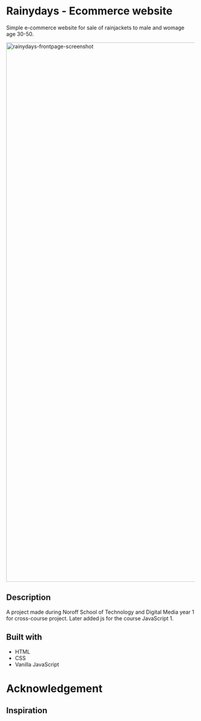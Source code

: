 # Rainydays - Ecommerce website
Simple e-commerce website for sale of rainjackets to male and womage age 30-50.

<img width="1440" alt="rainydays-frontpage-screenshot" src="https://user-images.githubusercontent.com/96269610/206461194-9f75b4bd-7c3e-404b-a9d9-9fb7f8cfefc9.png">

## Description
A project made during Noroff School of Technology and Digital Media year 1 for cross-course project. Later added js for the course JavaScript 1.

## Built with
+ HTML
+ CSS
+ Vanilla JavaScript

# Acknowledgement
## Inspiration
